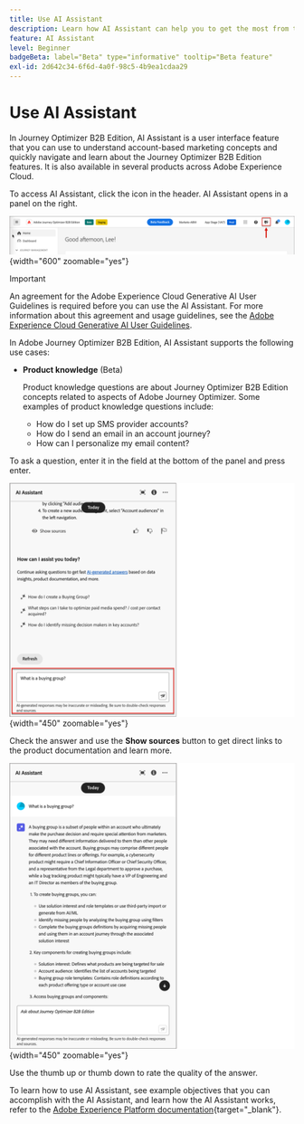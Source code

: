 ```yaml
---
title: Use AI Assistant
description: Learn how AI Assistant can help you to get the most from the Journey Optimizer B2B Edition capabilities.
feature: AI Assistant
level: Beginner
badgeBeta: label="Beta" type="informative" tooltip="Beta feature"
exl-id: 2d642c34-6f6d-4a0f-98c5-4b9ea1cdaa29
---
```

# Use AI Assistant

In Journey Optimizer B2B Edition, AI Assistant is a user interface feature that you can use to understand account-based marketing concepts and quickly navigate and learn about the Journey Optimizer B2B Edition features<!-- get operational insights for your specific environment -->. It is also available in several products across Adobe Experience Cloud.

To access AI Assistant, click the icon in the header. AI Assistant opens in a panel on the right.

![Click the icon to access the AI Assistant](./assets/ai-assistant-icon-header.png){width="600" zoomable="yes"}

>[!IMPORTANT]
>
>An agreement for the Adobe Experience Cloud Generative AI User Guidelines is required before you can use the AI Assistant. For more information about this agreement and usage guidelines, see the [Adobe Experience Cloud Generative AI User Guidelines](https://www.adobe.com/legal/licenses-terms/adobe-dx-gen-ai-user-guidelines.html).

In Adobe Journey Optimizer B2B Edition, AI Assistant supports the following use cases:

* **Product knowledge** (Beta)

    Product knowledge questions are about Journey Optimizer B2B Edition concepts related to aspects of Adobe Journey Optimizer. Some examples of product knowledge questions include:

    * How do I set up SMS provider accounts?
    * How do I send an email in an account journey?
    * How can I personalize my email content?

<!-- 
* **Operational insights** in journeys (Beta)

    Operational insight questions are about the journey objects in your organization's sandbox. Some examples of operational insight questions or prompts include:

    * How many live journeys do I have in Adobe Journey Optimizer?
    * Give me a list of all the scheduled journeys
    * How many Journeys have been created in the last 7 days?

    >[!NOTE]
    >
    >The only Adobe Journey Optimizer B2B Edition object you have access to ask the AI Assistant operational insights questions about is **Journeys**. It will only have data for the sandbox you are currently in.
-->
To ask a question, enter it in the field at the bottom of the panel and press enter.

![Enter a question in the text box](./assets/ai-assistant-ask-question.png){width="450" zoomable="yes"}

Check the answer and use the **Show sources** button to get direct links to the product documentation and learn more.

![Results from the AI Assistant query](./assets/ai-assistant-answer.png){width="450" zoomable="yes"}

Use the thumb up or thumb down to rate the quality of the answer.

To learn how to use AI Assistant, see example objectives that you can accomplish with the AI Assistant, and learn how the AI Assistant works, refer to the [Adobe Experience Platform documentation](https://experienceleague.adobe.com/en/docs/experience-platform/ai-assistant/home){target="_blank"}.
